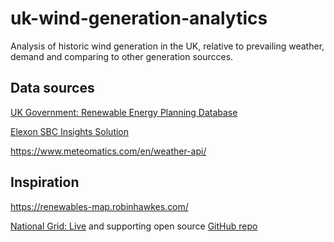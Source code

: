 # uk-wind-generation-analytics

Analysis of historic wind generation in the UK, relative to prevailing weather, demand and comparing to other generation sourcces.

## Data sources

[UK Government: Renewable Energy Planning Database](https://www.gov.uk/government/publications/renewable-energy-planning-database-monthly-extract)

[Elexon SBC Insights Solution](https://bmrs.elexon.co.uk/api-documentation)

https://www.meteomatics.com/en/weather-api/

## Inspiration

https://renewables-map.robinhawkes.com/

[National Grid: Live](https://grid.iamkate.com/) and supporting open source [GitHub repo](https://github.com/KateMorley/grid/)


